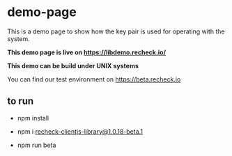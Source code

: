 # demo-page


This is a demo page to show how the key pair is used for operating with the system. 

__This demo page is live on https://libdemo.recheck.io/__

__This demo can be build under UNIX systems__

You can find our test environment on https://beta.recheck.io


## to run 

- npm install
- npm i recheck-clientjs-library@1.0.18-beta.1

- npm run beta